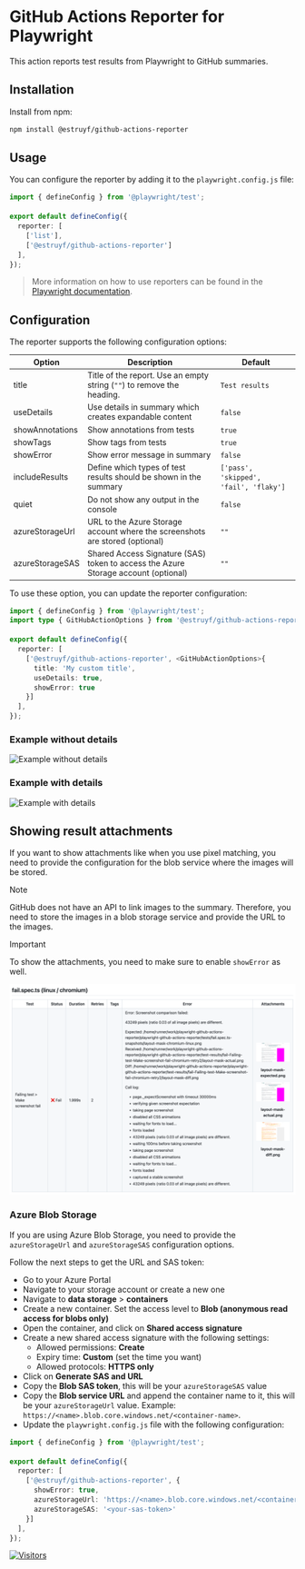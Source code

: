 # GitHub Actions Reporter for Playwright

This action reports test results from Playwright to GitHub summaries.

## Installation

Install from npm:
  
```bash
npm install @estruyf/github-actions-reporter
```

## Usage

You can configure the reporter by adding it to the `playwright.config.js` file:

```ts
import { defineConfig } from '@playwright/test';

export default defineConfig({
  reporter: [
    ['list'],
    ['@estruyf/github-actions-reporter']
  ],
});
```

> More information on how to use reporters can be found in the [Playwright documentation](https://playwright.dev/docs/test-reporters).

## Configuration

The reporter supports the following configuration options:

| Option | Description | Default |
| --- | --- | --- |
| title | Title of the report. Use an empty string (`""`) to remove the heading.  | `Test results` |
| useDetails | Use details in summary which creates expandable content | `false` |
| showAnnotations | Show annotations from tests | `true` |
| showTags | Show tags from tests | `true` |
| showError | Show error message in summary | `false` |
| includeResults | Define which types of test results should be shown in the summary | `['pass', 'skipped', 'fail', 'flaky']` |
| quiet | Do not show any output in the console | `false` |
| azureStorageUrl | URL to the Azure Storage account where the screenshots are stored (optional) | `""` |
| azureStorageSAS | Shared Access Signature (SAS) token to access the Azure Storage account (optional) | `""` |

To use these option, you can update the reporter configuration:

```ts
import { defineConfig } from '@playwright/test';
import type { GitHubActionOptions } from '@estruyf/github-actions-reporter';

export default defineConfig({
  reporter: [
    ['@estruyf/github-actions-reporter', <GitHubActionOptions>{
      title: 'My custom title',
      useDetails: true,
      showError: true
    }]
  ],
});
```

### Example without details

![Example without details](./assets/example-without-details.png)

### Example with details

![Example with details](./assets/example-with-details.png)

## Showing result attachments

If you want to show attachments like when you use pixel matching, you need to provide the configuration for the blob service where the images will be stored.

> [!NOTE]
> GitHub does not have an API to link images to the summary. Therefore, you need to store the images in a blob storage service and provide the URL to the images.

> [!IMPORTANT]
> To show the attachments, you need to make sure to enable `showError` as well.

![Example with attachments](./assets/example-with-attachments.png)

### Azure Blob Storage

If you are using Azure Blob Storage, you need to provide the `azureStorageUrl` and `azureStorageSAS` configuration options.

Follow the next steps to get the URL and SAS token:

- Go to your Azure Portal
- Navigate to your storage account or create a new one
- Navigate to **data storage** > **containers**
- Create a new container. Set the access level to **Blob (anonymous read access for blobs only)**
- Open the container, and click on **Shared access signature**
- Create a new shared access signature with the following settings:
  - Allowed permissions: **Create**
  - Expiry time: **Custom** (set the time you want)
  - Allowed protocols: **HTTPS only**
- Click on **Generate SAS and URL**
- Copy the **Blob SAS token**, this will be your `azureStorageSAS` value
- Copy the **Blob service URL** and append the container name to it, this will be your `azureStorageUrl` value. Example: `https://<name>.blob.core.windows.net/<container-name>`.
- Update the `playwright.config.js` file with the following configuration:

```ts
import { defineConfig } from '@playwright/test';

export default defineConfig({
  reporter: [
    ['@estruyf/github-actions-reporter', {
      showError: true,
      azureStorageUrl: 'https://<name>.blob.core.windows.net/<container-name>',
      azureStorageSAS: '<your-sas-token>'
    }]
  ],
});
```

[![Visitors](https://api.visitorbadge.io/api/visitors?path=https%3A%2F%2Fgithub.com%2Festruyf%2Fplaywright-github-actions-reporter&countColor=%23263759)](https://visitorbadge.io/status?path=https%3A%2F%2Fgithub.com%2Festruyf%2Fplaywright-github-actions-reporter)
